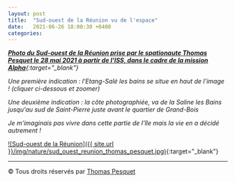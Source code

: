 ```yaml
---
layout: post
title:  "Sud-ouest de la Réunion vu de l'espace"
date:   2021-06-26 18:00:30 +0400
categories: 
---
```



*[**Photo du Sud-ouest de la Réunion prise par le spationaute Thomas Pesquet le 28 mai 2021 à partir de l'ISS, dans le cadre de la mission Alpha**](https://www.flickr.com/photos/thom_astro/51244923605/){:target="_blank"}*

*Une première indication : l'Etang-Salé les bains se situe en haut de l'image ! (cliquer ci-dessous et zoomer)*

*Une deuxième indication : la côte photographiée, va de la Saline les Bains jusqu'au sud de Saint-Pierre juste avant le quartier de Grand-Bois*

*Je m'imaginais pas vivre dans cette partie de l'île mais la vie en a décidé autrement !*

[![Sud-ouest de la Réunion]({{ site.url }}/img/nature/sud_ouest_reunion_thomas_pesquet.jpg)](https://www.flickr.com/photos/thom_astro/51244923605/){:target="_blank"}

---
&copy;  Tous droits réservés par [Thomas Pesquet](https://www.flickr.com/photos/thom_astro/)
